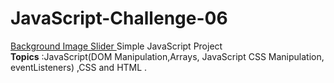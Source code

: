 # JavaScript-Challenge-06
<a href = "https://muhammed-safwat.github.io/JavaScript-Challenge-06/">Background Image Slider <a>Simple JavaScript Project<br>
<b>Topics</b> :JavaScript(DOM Manipulation,Arrays, JavaScript CSS Manipulation, eventListeners) ,CSS and HTML . 
 
